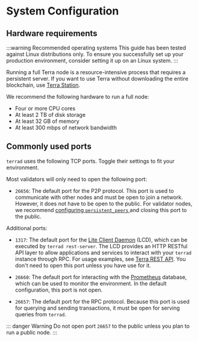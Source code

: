 # System Configuration 

##  Hardware requirements

:::warning Recommended operating systems
This guide has been tested against Linux distributions only. To ensure you successfully set up your production environment, consider setting it up on an Linux system.
:::

Running a full Terra node is a resource-intensive process that requires a persistent server. If you want to use Terra without downloading the entire blockchain, use [Terra Station](https://station.terra.money/).

We recommend the following hardware to run a full node:

- Four or more CPU cores
- At least 2 TB of disk storage
- At least 32 GB of memory
- At least 300 mbps of network bandwidth



## Commonly used ports

`terrad` uses the following TCP ports. Toggle their settings to fit your environment.

Most validators will only need to open the following port:

- `26656`: The default port for the P2P protocol. This port is used to communicate with other nodes and must be open to join a network. However, it does not have to be open to the public. For validator nodes, we recommend [ configuring `persistent_peers` ](https://docs.terra.money/How-to/Run-a-full-Terra-node/Configure-general-settings.html#persistent-peers) and closing this port to the public.

Additional ports:

- `1317`: The default port for the [Lite Client Daemon](/How-to/Start-LCD.md) (LCD), which can be executed by `terrad rest-server`. The LCD provides an HTTP RESTful API layer to allow applications and services to interact with your `terrad` instance through RPC. For usage examples, see [Terra REST API](https://lcd.terra.dev/swagger/). You don't need to open this port unless you have use for it.

- `26660`: The default port for interacting with the [Prometheus](https://prometheus.io) database, which can be used to monitor the environment. In the default configuration, this port is not open.

- `26657`: The default port for the RPC protocol. Because this port is used for querying and sending transactions, it must be open for serving queries from `terrad`.

::: danger Warning
Do not open port `26657` to the public unless you plan to run a public node.
:::

